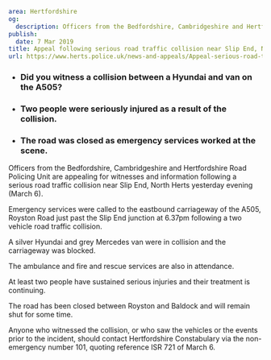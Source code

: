 ```yaml
area: Hertfordshire
og:
  description: Officers from the Bedfordshire, Cambridgeshire and Hertfordshire Road Policing Unit are appealing for witnesses and information following a serious road traffic collision near Slip End, North Herts yesterday evening (March 6).
publish:
  date: 7 Mar 2019
title: Appeal following serious road traffic collision near Slip End, North Herts
url: https://www.herts.police.uk/news-and-appeals/Appeal-serious-road-traffic-collision-Slip-End-North-Herts-2693
```

* ### Did you witness a collision between a Hyundai and van on the A505?

 * ### Two people were seriously injured as a result of the collision.

 * ### The road was closed as emergency services worked at the scene.

Officers from the Bedfordshire, Cambridgeshire and Hertfordshire Road Policing Unit are appealing for witnesses and information following a serious road traffic collision near Slip End, North Herts yesterday evening (March 6).

Emergency services were called to the eastbound carriageway of the A505, Royston Road just past the Slip End junction at 6.37pm following a two vehicle road traffic collision.

A silver Hyundai and grey Mercedes van were in collision and the carriageway was blocked.

The ambulance and fire and rescue services are also in attendance.

At least two people have sustained serious injuries and their treatment is continuing.

The road has been closed between Royston and Baldock and will remain shut for some time.

Anyone who witnessed the collision, or who saw the vehicles or the events prior to the incident, should contact Hertfordshire Constabulary via the non-emergency number 101, quoting reference ISR 721 of March 6.

